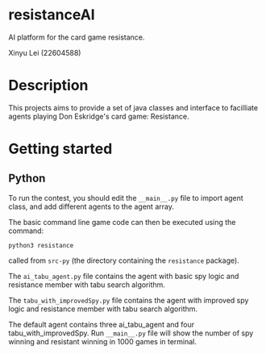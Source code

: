 # resistanceAI

AI platform for the card game resistance.

Xinyu Lei (22604588)

# Description

This projects aims to provide a set of java classes and interface to facilliate agents playing Don Eskridge's card game: Resistance.

# Getting started

## Python

To run the contest, you should edit the `__main__.py` file to import agent class, and add different agents to the agent array.

The basic command line game code can then be executed using the command:

`python3 resistance`

called from `src-py` (the directory containing the `resistance` package).

The `ai_tabu_agent.py` file contains the agent with basic spy logic and resistance member with tabu search algorithm.

The `tabu_with_improvedSpy.py` file contains the agent with improved spy logic and resistance member with tabu search algorithm.

The default agent contains three ai_tabu_agent and four tabu_with_improvedSpy. Run `__main__.py` file will show the number of spy winning and resistant winning in 1000 games in terminal.
